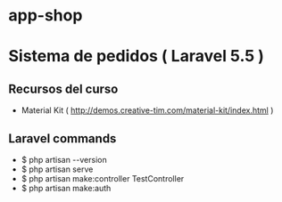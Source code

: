 # app-shop
# Sistema de pedidos ( Laravel 5.5 ) 

## Recursos del curso 
 - Material Kit ( http://demos.creative-tim.com/material-kit/index.html )

## Laravel commands
 - $ php artisan --version
 - $ php artisan serve
 - $ php artisan make:controller TestController
 - $ php artisan make:auth
